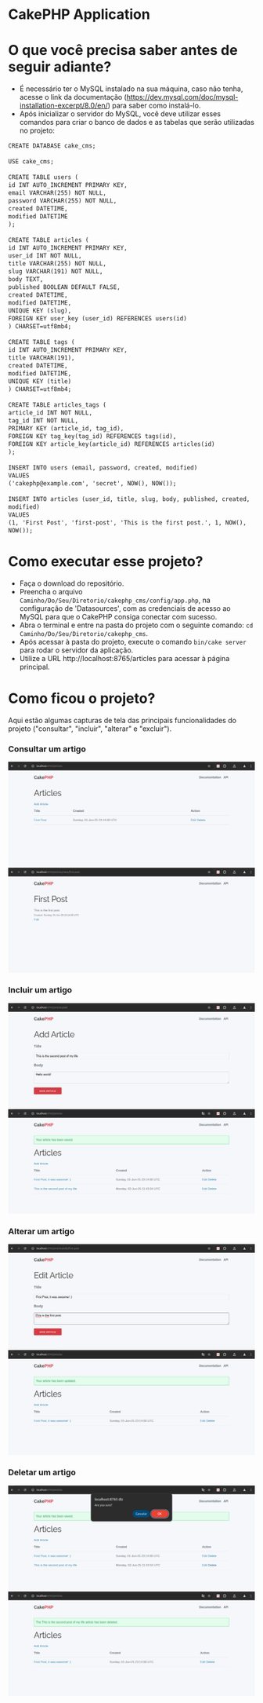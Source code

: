 # CakePHP Application

# O que você precisa saber antes de seguir adiante?

-   É necessário ter o MySQL instalado na sua máquina, caso não tenha, acesse o link da documentação (https://dev.mysql.com/doc/mysql-installation-excerpt/8.0/en/) para saber como instalá-lo.
-   Após inicializar o servidor do MySQL, você deve utilizar esses comandos para criar o banco de dados e as tabelas que serão utilizadas no projeto:

```
CREATE DATABASE cake_cms;

USE cake_cms;

CREATE TABLE users (
id INT AUTO_INCREMENT PRIMARY KEY,
email VARCHAR(255) NOT NULL,
password VARCHAR(255) NOT NULL,
created DATETIME,
modified DATETIME
);

CREATE TABLE articles (
id INT AUTO_INCREMENT PRIMARY KEY,
user_id INT NOT NULL,
title VARCHAR(255) NOT NULL,
slug VARCHAR(191) NOT NULL,
body TEXT,
published BOOLEAN DEFAULT FALSE,
created DATETIME,
modified DATETIME,
UNIQUE KEY (slug),
FOREIGN KEY user_key (user_id) REFERENCES users(id)
) CHARSET=utf8mb4;

CREATE TABLE tags (
id INT AUTO_INCREMENT PRIMARY KEY,
title VARCHAR(191),
created DATETIME,
modified DATETIME,
UNIQUE KEY (title)
) CHARSET=utf8mb4;

CREATE TABLE articles_tags (
article_id INT NOT NULL,
tag_id INT NOT NULL,
PRIMARY KEY (article_id, tag_id),
FOREIGN KEY tag_key(tag_id) REFERENCES tags(id),
FOREIGN KEY article_key(article_id) REFERENCES articles(id)
);

INSERT INTO users (email, password, created, modified)
VALUES
('cakephp@example.com', 'secret', NOW(), NOW());

INSERT INTO articles (user_id, title, slug, body, published, created, modified)
VALUES
(1, 'First Post', 'first-post', 'This is the first post.', 1, NOW(), NOW());
```

# Como executar esse projeto?

-   Faça o download do repositório.
-   Preencha o arquivo `Caminho/Do/Seu/Diretorio/cakephp_cms/config/app.php`, na configuração de 'Datasources', com as credenciais de acesso ao MySQL para que o CakePHP consiga conectar com sucesso.
-   Abra o terminal e entre na pasta do projeto com o seguinte comando: `cd Caminho/Do/Seu/Diretorio/cakephp_cms`.
-   Após acessar à pasta do projeto, execute o comando `bin/cake server` para rodar o servidor da aplicação.
-   Utilize a URL http://localhost:8765/articles para acessar à página principal.

# Como ficou o projeto?

Aqui estão algumas capturas de tela das principais funcionalidades do projeto ("consultar", "incluir", "alterar" e "excluir").

### Consultar um artigo

![tela-1](images/tela-1.png)
![tela-2](images/tela-2.png)

### Incluir um artigo

![tela-5](images/tela-5.png)
![tela-6](images/tela-6.png)

### Alterar um artigo

![tela-3](images/tela-3.png)
![tela-4](images/tela-4.png)

### Deletar um artigo

![tela-7](images/tela-7.png)
![tela-8](images/tela-8.png)
